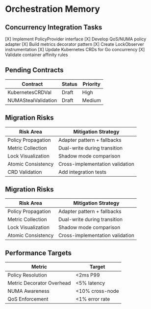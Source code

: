 # Orchestration Memory

## Concurrency Integration Tasks
[X] Implement PolicyProvider interface
[X] Develop QoS/NUMA policy adapter
[X] Build metrics decorator pattern
[X] Create LockObserver instrumentation
[X] Update Kubernetes CRDs for Go concurrency
[X] Validate container affinity rules

## Pending Contracts
| Contract             | Status  | Priority |
|----------------------|---------|----------|
| KubernetesCRDVal     | Draft   | High     |
| NUMAStealValidation  | Draft   | Medium   |

## Migration Risks
| Risk Area           | Mitigation Strategy                |
|---------------------|------------------------------------|
| Policy Propagation  | Adapter pattern + fallbacks        |
| Metric Collection   | Dual-write during transition       |
| Lock Visualization  | Shadow mode comparison             |
| Atomic Consistency  | Cross-implementation validation    |
| CRD Validation      | Add integration tests              |

## Migration Risks
| Risk Area           | Mitigation Strategy                |
|---------------------|------------------------------------|
| Policy Propagation  | Adapter pattern + fallbacks        |
| Metric Collection   | Dual-write during transition       |
| Lock Visualization  | Shadow mode comparison             |
| Atomic Consistency  | Cross-implementation validation    |

## Performance Targets
| Metric                  | Target          |
|-------------------------|-----------------|
| Policy Resolution       | <2ms P99        |
| Metric Decorator Overhead | <5% latency    |
| NUMA Awareness          | <10% cross-node |
| QoS Enforcement         | <1% error rate  |
